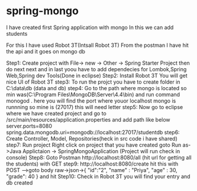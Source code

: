# spring-mongo

I have created first Spring application with mongo
In this we can add students 

For this I have used Robot 3T(Intsall Robot  3T)
From the postman I have hit the api and it goes on mongo db

Step1: Create project with File-> new -> Other -> Spring Starter Project then do next next and in last yoou have to add dependecies for Lombok,Spring Web,Spring dev Tools(Done in eclipse)
Step2: Install Robot 3T You will get nice UI of Robot 3T
step3: To run the projct you have to create folder in C:\data\db (data and db)
step4: Go to the path where mongo is located so min was(C:\Program Files\MongoDB\Server\4.4\bin) and run command monogod . here you will find the port where youor localhost mongo is runnning
       so mine is (27017) this will need letter
step5: Now go to eclipse where we have created project and go to /src/main/resources/application.properties and add path like below
       server.ports=8080
       spring.data.mongodb.uri=mongodb://localhost:27017/studentdb
step6: Create Controller, Model, Repositories(heck in src code i have shared)
step7: Run project Right click on project that you have created goto Run as->Java Applictaion -> SpringMongoApplication (Project will run check in console)
Step8: Goto Postman http://localhost:8080/all (hit url  for getting all the students) with GET
step9: http://localhost:8080/create hit this with POST -->goto body raw->json->{
    "id":"2",
    "name" : "Priya",
    "age" : 30,
    "grade": 40
}
and hit 
Step10: Check in Robot 3T you will find your entry and db created
